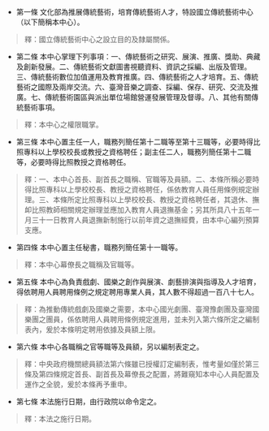 * 第一條 文化部為推展傳統藝術，培育傳統藝術人才，特設國立傳統藝術中心（以下簡稱本中心）。

> 釋：國立傳統藝術中心之設立目的及隸屬關係。

* 第二條 本中心掌理下列事項：一、傳統藝術之研究、展演、推廣、獎助、典藏及創新發展。二、傳統藝術文獻圖書視聽資料、資訊之採編、出版及管理。三、傳統藝術數位加值運用及教育推廣。四、傳統藝術之人才培育。五、傳統藝術之國際及兩岸交流。六、臺灣音樂之調查、採編、保存、研究、交流及推廣。七、傳統藝術園區與派出單位場館營運發展管理及督導。八、其他有關傳統藝術事項。

> 釋：本中心之權限職掌。

* 第三條 本中心置主任一人，職務列簡任第十二職等至第十三職等，必要時得比照專科以上學校校長或教授之資格聘任；副主任二人，職務列簡任第十二職等，必要時得比照教授之資格聘任。

> 釋：一、本中心首長、副首長之職稱、官職等及員額。二、本條所稱必要時得比照專科以上學校校長、教授之資格聘任，係依教育人員任用條例規定辦理。三、本條所定比照專科以上學校校長、教授之資格聘任者，其退休、撫卹比照教師相關規定辦理並應加入教育人員退撫基金；另其所具八十五年一月三十一日教育人員退撫新制施行以前年資之退撫經費，由本中心編列預算支應。

* 第四條 本中心置主任秘書，職務列簡任第十一職等。

> 釋：本中心幕僚長之職稱及官職等。

* 第五條 本中心為負責戲劇、國樂之創作與展演、劇藝排演與指導及人才培育，得依聘用人員聘用條例之規定聘用專業人員，其人數不得超過一百八十七人。

> 釋：為推動傳統戲劇及國樂之需要，本中心國光劇團、臺灣豫劇團及臺灣國樂團之團員，係依聘用人員聘用條例規定進用，並未列入第六條所定之編制表內，爰於本條明定聘用依據及員額上限。

* 第六條 本中心各職稱之官等職等及員額，另以編制表定之。

> 釋：中央政府機關總員額法第六條雖已授權訂定編制表，惟考量如僅於第三條及第四條規定首長、副首長及幕僚長之配置，將難窺知本中心人員配置及運作之全貌，爰於本條再予重申。

* 第七條 本法施行日期，由行政院以命令定之。

> 釋：本法之施行日期。

